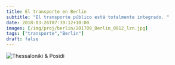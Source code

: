 ```yaml
---
title: El transporte en Berlin
subtitle: "El transporte público está totalmente integrado. "
date: 2018-03-26T07:39:12+10:00
images: [/img/proj/berlin/201709_Berlin_0012_lzn.jpg]
tags: ["transporte","Berlin"]
draft: false
---
```



![Thessaloniki & Posidi](img/work/proj-005/thumb.jpg)
